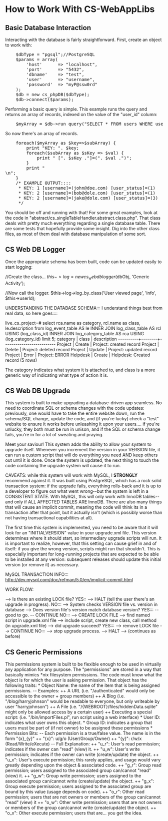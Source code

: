 How to Work With CS-WebAppLibs
========

Basic Database Interaction
--------

Interacting with the database is fairly straightforward.  First, create an object to work with:

<pre>
	$dbType = "pgsql";//PostgreSQL
	$params = array(
		'host'		=> "localhost",
		'port'		=> "5432",
		'dbname'	=> "test",
		'user'		=> "username",
		'password'	=> "myP@ssw0rd"
	);
	$db = new cs_phpDB($dbType);
	$db->connect($params);
</pre>

Performing a basic query is simple.  This example runs the query and returns an array of records, indexed on the value of the "user_id" column:

<pre>
	$myArray = $db->run_query("SELECT * FROM users WHERE user_status <> 0", "user_id");
</pre>

So now there's an array of records.

<pre>
	foreach($myArray as $key=>$subArray) {
		print "KEY: ". $key;
		foreach($subArray as $sKey => $val) {
			print " [". $sKey ."]=(". $val .")";
		}
		print "<br />\n";
	}
	/* EXAMPLE OUTPUT::::
	 * KEY: 1 [username]=(john@doe.com) [user_status]=(1)
	 * KEY: 2 [username]=(bob@dole.com) [user_status]=(1)
	 * KEY: 2 [username]=(jake@dole.com) [user_status]=(3)
	 */
</pre>

You should be off and running with that! For some great examples, look at the code in "abstract/cs_singleTableHandler.abstract.class.php".  That class deals with pretty much everything regarding a single database table.  There are some tests that hopefully provide some insight.  Dig into the other class files, as most of them deal with database manipulation of some sort. 

CS Web DB Logger
--------

Once the appropriate schema has been built, code can be updated easily to start logging:

//Create the class...
$this->log = new cs_webdblogger($dbObj, 'Generic Activity');

//Now call the logger.
$this->log->log_by_class('User viewed page', 'info', $this->userId);



UNDERSTANDING THE DATABASE SCHEMA:::
I understand things best from real data, so here goes::::

live_cs_project=# select rca.name as category, rcl.name as class, le.description from log_event_table AS le INNER JOIN log_class_table AS rcl USING (log_class_id) INNER JOIN log_category_table AS rca USING (log_category_id) limit 5;
 category | class  |       description
----------+--------+--------------------------
 Project  | Create | Project: created record
 Project  | Delete | Project: deleted record
 Project  | Update | Project: updated record
 Project  | Error  | Project: ERROR
 Helpdesk | Create | Helpdesk: Created record
(5 rows)

The category indicates what system it is attached to, and class is a more 
generic way of indicating what type of action it is. 




CS Web DB Upgrade
--------


This system is built to make upgrading a database-driven app seamless.  No need
to coordinate SQL or schema changes with the code updates: previously, one would 
have to take the entire website down, run the schema/SQL change, update the code, 
and (if you're lucky) check a "test" website to ensure it works before unleashing
it upon your users.... if you're unlucky, they both must be run in unison, and 
if the SQL or schema change fails, you're in for a lot of sweating and praying.

Meet your saviour!  This system adds the ability to allow your system to upgrade 
itself.  Whenever you increment the version in your VERSION file, it can run a 
custom script that will do everything you need AND keep others out until it is 
done.  Once the system is updated, the next thing to touch the code containing 
the upgrade system will cause it to run.

CAVEATS: while this system will work with MySQL, I **STRONGLY** recommend 
against it.  It was built using PostgreSQL, which has a rock solid transaction 
system: if the upgrade fails, everything rolls-back and it is up to a developer
to figure out what went wrong--but the system is left in a CONSISTENT STATE. 
With MySQL, this will only work with InnoDB tables--and only if ALL AFFECTED 
TABLES ARE InnoDB.  There are also many things that will cause an implicit 
commit, meaning the code will think its in a transaction after that point, but 
it actually isn't (which is possibly worse than not having transactional 
capabilities at all).

The first time this system is implemented, you need to be aware that it will 
look for an "INITIALVERSION" value in your upgrade.xml file.  This version 
determines where it should start, so intermediary upgrade scripts will run. It 
is important to realize, however, that this setting can cause grief in and of 
itself: if you give the wrong version, scripts might run that shouldn't.  This 
is especially important for long-running projects that are expected to be able 
to be installed at any version: subsequent releases should update this initial 
version (or remove it) as necessary.

MySQL TRANSACTION INFO::: http://dev.mysql.com/doc/refman/5.0/en/implicit-commit.html

WORK FLOW:

 --> Is there an existing LOCK file?
	 YES::
	 	--> HALT (tell the user there's an upgrade in progress).
	 NO:::
	 	--> System checks VERSION file vs. version in database
	 	--> Does version file's version match database version?
	 		YES:::
	 			-- good to go. 
	 			-- CONTINUE
	 		NO:::
	 			--> CREATE LOCK FILE
	 			--> find named script in upgrade.xml file
	 			--> include script, create new class, call method (in upgrade.xml file)
	 			--> did upgrade succeed?
	 				YES:::
	 					--> remove LOCK file
	 					--> CONTINUE
	 				NO:::
	 					--> stop upgrade process.
	 					--> HALT
 --> (continues as before)


CS Generic Permissions 
--------

This permissions system is built to be flexible enough to be used in virtually any application for any purpose.  The "permissions" are stored in a way that basically mimics *nix filesystem permissions.  The code must know what the object is for which the user is asking permission.  That object has the following traits:
	* Object Name: the name of the item that is being assigned permissions.
		-- Examples:
			++ A URL (i.e. "/authenticated" would only be accessible to the owner + group members)
			++ A Blog (i.e. "/blog/harryjohnson" would be readable to everyone, but only writeable by user "harryjohnson")
			++ A File (i.e. "/{WEBROOT}/files/hiddenData.sqlite" might only be allowed access by a certain user)
			++ Executing a special script: (i.e. "/bin/importFiles.pl", run script using a web interface)
	* User ID: indicates what user owns this object.
	* Group ID: indicates a group that users must be part of (if not owner) to be assigned these permissions
	* Permission Bits:
		-- Each permission is a true/false value.  The name is in the form "{x}_{y}"
			++ "{x}":  u/g/o (User/Group/Owner)
			++ "{y}":  r/w/x (Read/Write/eXecute)
		-- Full Explanation:
			++ "u_r":  User's read permission; indicates if the owner can "read" (view) it.
			++ "u_w":  User's write permission; indicates if the owner can write (create/update) the object.
			++ "u_x":  User's execute permission; this rarely applies, and usage would vary greatly depending upon the object & associated code.
			++ "g_r":  Group read permission; users assigned to the associated group can/cannot "read" (view) it.
			++ "g_w":  Group write permission; users assigned to the associated group can/cannot write (create/update) the object.
			++ "g_x":  Group execute permission; users assigned to the associated group are bound by this value (usage depends on code).
			++ "o_r":  Other read permission; users that are not owners or members of the group can/cannot "read" (view) it
			++ "o_w":  Other write permission; users that are not owners or members of the group can/cannot write (create/update) the object.
			++ "o_x":  Other execute permission; users that are... you get the idea.

